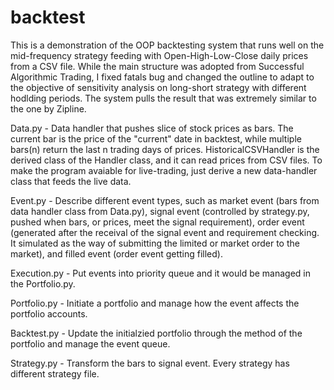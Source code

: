 # backtest


This is a demonstration of the OOP backtesting system that runs well on the mid-frequency strategy feeding with Open-High-Low-Close daily prices from a CSV file. While the main structure was adopted from Successful Algorithmic Trading, I fixed fatals bug and changed the outline to adapt to the objective of sensitivity analysis on long-short strategy with different hodlding periods. The system pulls the result that was extremely similar to the one by Zipline. 

Data.py - Data handler that pushes slice of stock prices as bars. The current bar is the price of the "current" date in backtest, while multiple bars(n) return the last n trading days of prices. HistoricalCSVHandler is the derived class of the Handler class, and it can read prices from CSV files. To make the program avaiable for live-trading, just derive a new data-handler class that feeds the live data.

Event.py - Describe different event types, such as market event (bars from data handler class from Data.py), signal event (controlled by strategy.py, pushed when bars, or prices, meet the signal requirement), order event (generated after the receival of the signal event and requirement checking. It simulated as the way of submitting the limited or market order to the market), and filled event (order event getting filled).

Execution.py - Put events into priority queue and it would be managed in the Portfolio.py.

Portfolio.py - Initiate a portfolio and manage how the event affects the portfolio accounts.

Backtest.py - Update the initialzied portfolio through the method of the portfolio and manage the event queue.

Strategy.py - Transform the bars to signal event. Every strategy has different strategy file. 
